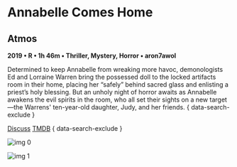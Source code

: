 # Annabelle Comes Home

## Atmos

**2019 • R • 1h 46m • Thriller, Mystery, Horror • aron7awol**

Determined to keep Annabelle from wreaking more havoc, demonologists Ed and Lorraine Warren bring the possessed doll to the locked artifacts room in their home, placing her “safely” behind sacred glass and enlisting a priest’s holy blessing. But an unholy night of horror awaits as Annabelle awakens the evil spirits in the room, who all set their sights on a new target—the Warrens' ten-year-old daughter, Judy, and her friends.
{ data-search-exclude }

[Discuss](https://www.avsforum.com/threads/bass-eq-for-filtered-movies.2995212/post-58602998)  [TMDB](https://www.themoviedb.org/movie/521029)
{ data-search-exclude }

![img 0](https://i.imgur.com/qrOQyZd.jpg)

![img 1](https://i.imgur.com/kieYbB6.png)

